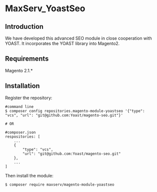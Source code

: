 # MaxServ_YoastSeo

## Introduction
We have developed this advanced SEO module in close cooperation with YOAST. It incorporates the YOAST library into Magento2.  

## Requirements
Magento 2.1.*

## Installation
Register the repository:

```
#command line
$ composer config repositories.magento-module-yoastseo '{"type": "vcs", "url": "git@github.com:Yoast/magento-seo.git"}'

# OR

#composer.json
respositories: [
    ...
    {
        "type": "vcs",
        "url": "git@github.com:Yoast/magento-seo.git"
    },
    ...
]
```

Then install the module:

```
$ composer require maxserv/magento-module-yoastseo
```
